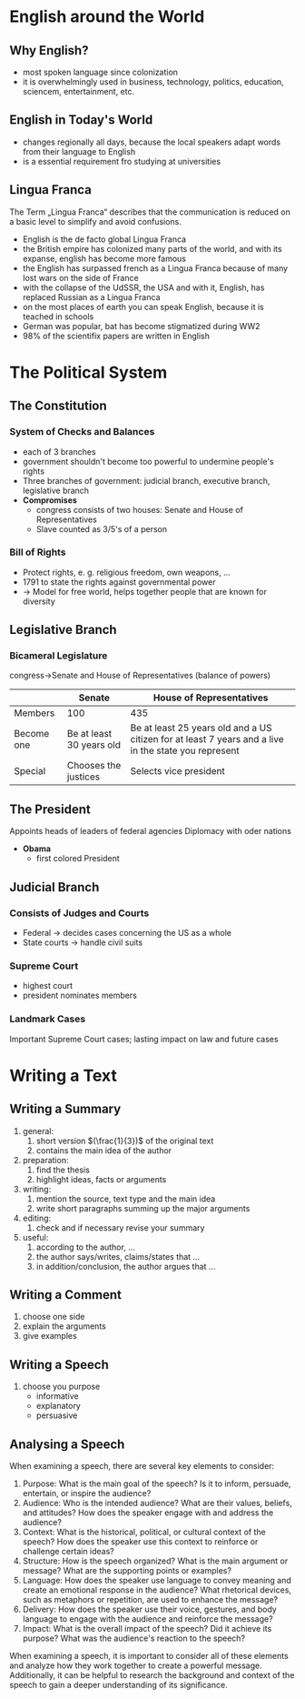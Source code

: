 # English around the World

## Why English?

- most spoken language since colonization
- it is overwhelmingly used in business, technology, politics, education, sciencem, entertainment, etc.

## English in Today's World

- changes regionally all days, because the local speakers adapt words from their language to English
- is a essential requirement fro studying at universities

## Lingua Franca

The Term „Lingua Franca“ describes that the communication is reduced on a basic level to simplify and avoid confusions.

* English is the de facto global Lingua Franca 
* the British empire has colonized many parts of the world, and with its expanse, english has become more famous
* the English has surpassed french as a Lingua Franca because of many lost wars on the side of France
* with the collapse of the UdSSR, the USA and with it, English, has replaced Russian as a Lingua Franca
* on the most places of earth you can speak English, because it is teached in schools
* German was popular, bat has become stigmatized during WW2
* 98% of the scientifix papers are written in English

# The Political System

## The Constitution

### System of Checks and Balances

- each of 3 branches 
- government shouldn't become too powerful to undermine people's rights
- Three branches of government: judicial branch, executive branch, legislative branch
- **Compromises**
	- congress consists of two houses: Senate and House of Representatives
	- Slave counted as 3/5's of a person

### Bill of Rights

- Protect rights, e. g. religious freedom, own weapons, ...
- 1791 to state the rights against governmental power
- → Model for free world, helps together people that are known for diversity

## Legislative Branch

### Bicameral Legislature

congress→Senate and House of Representatives (balance of powers)

| |Senate|House of Representatives|
|-|-|-|
|Members|100|435|
|Become one|Be at least 30 years old|Be at least 25 years old and a US citizen for at least 7 years and a live in the state you represent|
|Special|Chooses the justices|Selects vice president|

## The President

Appoints heads of leaders of federal agencies
Diplomacy with oder nations

- **Obama**
	- first colored President

## Judicial Branch

### Consists of Judges and Courts

- Federal → decides cases concerning the US as a whole
- State courts → handle civil suits

### Supreme Court

- highest court
- president nominates members

### Landmark Cases

Important Supreme Court cases; lasting impact on law and future cases

# Writing a Text

## Writing a Summary

1. general:
	1. short version $(\frac{1}{3})$ of the original text
	1. contains the main idea of the author
1. preparation:
	1. find the thesis
	1. highlight ideas, facts or arguments
1. writing:
	1. mention the source, text type and the main idea
	1. write short paragraphs summing up the major arguments
1. editing:
	1. check and if necessary revise your summary
1. useful:
	1. according to the author, ...
	1. the author says/writes, claims/states that ...
	1. in addition/conclusion, the author argues that ...

## Writing a Comment

1. choose one side
1. explain the arguments
1. give examples

## Writing a Speech

1. choose you purpose
	- informative
	- explanatory
	- persuasive

## Analysing a Speech

When examining a speech, there are several key elements to consider:
1.  Purpose: What is the main goal of the speech? Is it to inform, persuade, entertain, or inspire the audience?
1.  Audience: Who is the intended audience? What are their values, beliefs, and attitudes? How does the speaker engage with and address the audience?
1.  Context: What is the historical, political, or cultural context of the speech? How does the speaker use this context to reinforce or challenge certain ideas?
1.  Structure: How is the speech organized? What is the main argument or message? What are the supporting points or examples?
1.  Language: How does the speaker use language to convey meaning and create an emotional response in the audience? What rhetorical devices, such as metaphors or repetition, are used to enhance the message?
1.  Delivery: How does the speaker use their voice, gestures, and body language to engage with the audience and reinforce the message?
1.  Impact: What is the overall impact of the speech? Did it achieve its purpose? What was the audience's reaction to the speech?

When examining a speech, it is important to consider all of these elements and analyze how they work together to create a powerful message. Additionally, it can be helpful to research the background and context of the speech to gain a deeper understanding of its significance.
